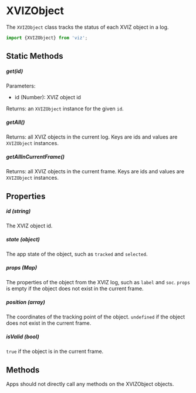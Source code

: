 # XVIZObject

The `XVIZObject` class tracks the status of each XVIZ object in a log.

```js
import {XVIZObject} from 'viz';
```

## Static Methods

##### get(id)

Parameters:
- id (Number): XVIZ object id

Returns: an `XVIZObject` instance for the given `id`.

##### getAll()

Returns: all XVIZ objects in the current log. Keys are ids and values are `XVIZObject` instances.

##### getAllInCurrentFrame()

Returns: all XVIZ objects in the current frame. Keys are ids and values are `XVIZObject` instances.

## Properties

##### id (string)

The XVIZ object id.

##### state (object)

The app state of the object, such as `tracked` and `selected`.

##### props (Map)

The properties of the object from the XVIZ log, such as `label` and `soc`. `props` is empty if the
object does not exist in the current frame.

##### position (array)

The coordinates of the tracking point of the object. `undefined` if the object does not exist in the
current frame.

##### isValid (bool)

`true` if the object is in the current frame.

## Methods

Apps should not directly call any methods on the XVIZObject objects.
